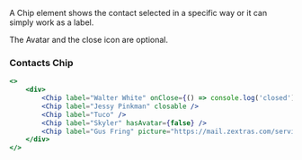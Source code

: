 A Chip element shows the contact selected in a specific way or it can simply work as a label.

The Avatar and the close icon are optional.

### Contacts Chip

```jsx
<>
    <div>
        <Chip label="Walter White" onClose={() => console.log('closed')} />
        <Chip label="Jessy Pinkman" closable />
        <Chip label="Tuco" />
        <Chip label="Skyler" hasAvatar={false} />
        <Chip label="Gus Fring" picture="https://mail.zextras.com/service/home/~/?auth=co&loc=en_US&id=2977&part=4" />
    </div>
</>
```